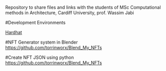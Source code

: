 
Repository to share files and links with the students of MSc Computational methods in Architecture, Cardiff University, prof. Wassim Jabi

#Development Environments

[Hardhat](https://hardhat.org/hardhat-network/docs/overview) 


#NFT Generator system in Blender
https://github.com/torrinworx/Blend_My_NFTs

#Create NFT JSON using python
https://github.com/torrinworx/Blend_My_NFTs


